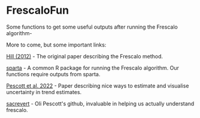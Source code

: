 # FrescaloFun
Some functions to get some useful outputs after running the Frescalo algorithm-

More to come, but some important links:

[Hill (2012)](https://doi.org/10.1111/j.2041-210X.2011.00146.x) - The original paper describing the Frescalo method.

[sparta](https://github.com/BiologicalRecordsCentre/sparta) - A common R package for running the Frescalo algorithm. Our functions require outputs from sparta.

[Pescott et al. 2022](https://doi.org/10.1016/j.ecolind.2022.109117) - Paper describing nice ways to estimate and visualise uncertainty in trend estimates.

[sacrevert](https://github.com/sacrevert) - Oli Pescott's github, invaluable in helping us actually understand frescalo.

